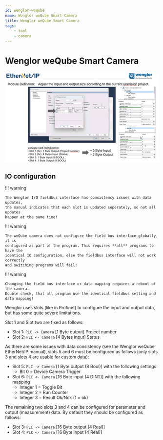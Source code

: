 ```yaml
---
id: wenglor-weqube
name: Wenglor weQube Smart Camera
title: Wenglor weQube Smart Camera
tags:
    - tool
    - camera
---
```


# Wenglor weQube Smart Camera

![alt text](resources/webglor-weqube-IO-Setting.png)

## IO configuration

!!! warning

    The Wenglor I/O fieldbus interface has consistency issues with data updates,
    the manual indicates that each slot is updated seperately, so not all updates
    happen at the same time!
    
!!! warning 

    The weQube camera does not configure the field bus interface globally, it is
    configured as part of the program. This requires **all** programs to have the
    identical IO configuration, else the fieldbus interface will not work correctly
    and switching programs will fail!
        
!!! warning

    Changing the field bus interface or data mapping requires a reboot of the camera.
    Double check, that all program use the identical fieldbus setting and data mapping!

Wenglor uses slots (like in Profinet) to configure the input and output data, but has some quite severe limitations. 

Slot 1 and Slot two are fixed as follows:

- Slot 1: `PLC -> Camera` [1 Byte output] Project number
- Slot 2: `PLC <- Camera` [4 Bytes input] Status

As there are some issues with data consistency (see the Wenglor weQube EtherNet/IP manual), slots 5 and 6 must be configured as follows (only slots 3 and slots 4 are usable for custom data):

- Slot 5: `PLC -> Camera` [1 Byte output (8 Bool)] with the following settings:
    * Bit 0 = Device Camera Trigger
- Slot 6: `PLC <- Camera` [16 Byte input (4 DINT)] with the following mapping
    * Integer 1 = Toggle Bit
    * Integer 2 = Run Counter
    * Integer 3 = Result Ok/Nok (1 = ok)

The remaining two slots 3 and 4 can be configured for parameter and output (measurement) data. By default they should be configured as follows:

- Slot 3: `PLC -> Camera` [16 Byte output (4 Real)] 
- Slot 4: `PLC <- Camera` [16 Byte input (4 Real)] 


